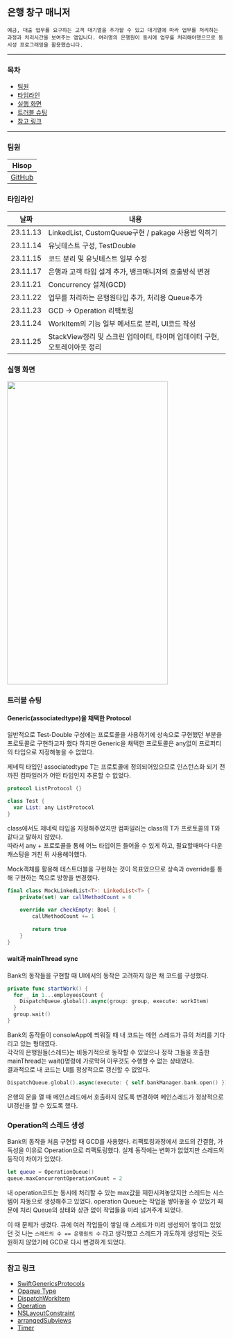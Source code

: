 ## 은행 창구 매니저
``
예금, 대출 업무를 요구하는 고객 대기열을 추가할 수 있고 대기열에 따라 업무를 처리하는 과정과 처리시간을 보여주는 앱입니다.
여러명의 은행원이 동시에 업무를 처리해야했으므로 동시성 프로그래밍을 활용했습니다.
``

---
### 목차
- [팀원](#팀원)
- [타임라인](#타임라인)
- [실행 화면](#실행-화면)
- [트러블 슈팅](#트러블-슈팅)
- [참고 링크](#참고-링크)

---
### 팀원
|Hisop|
|---|
|[GitHub](https://github.com/Hi-sop)|

### 타임라인

|날짜|내용|
|---|---|
|23.11.13|LinkedList, CustomQueue구현 / pakage 사용법 익히기|
|23.11.14|유닛테스트 구성, TestDouble|
|23.11.15|코드 분리 및 유닛테스트 일부 수정|
|23.11.17|은행과 고객 타입 설계 추가, 뱅크매니저의 호출방식 변경|
|23.11.21|Concurrency 설계(GCD)|
|23.11.22|업무를 처리하는 은행원타입 추가, 처리용 Queue추가|
|23.11.23|GCD -> Operation 리팩토링|
|23.11.24|WorkItem의 기능 일부 메서드로 분리, UI코드 작성|
|23.11.25|StackView정리 및 스크린 업데이터, 타이머 업데이터 구현, 오토레이아웃 정리|

### 실행 화면
<img width="370" height="700" src="https://github.com/Hi-sop/ios-bank-manager/assets/69287436/11e5b096-930b-4a7b-a363-cb366c74dcc6">

### 트러블 슈팅

#### Generic(associatedtype)을 채택한 Protocol
일반적으로 Test-Double 구성에는 프로토콜을 사용하기에 상속으로 구현했던 부분을 프로토콜로 구현하고자 했다
하지만 Generic을 채택한 프로토콜은 any없이 프로퍼티의 타입으로 지정해놓을 수 없었다.

제네릭 타입인 associatedtype T는 프로토콜에 정의되어있으므로 인스턴스화 되기 전까진 컴파일러가 어떤 타입인지 추론할 수 없었다.
```swift
protocol ListProtocol {} 

class Test {
  var List: any ListProtocol 
}
```
class에서도 제네릭 타입을 지정해주었지만 컴파일러는 class의 T가 프로토콜의 T와 같다고 말하지 않았다.  
따라서 any + 프로토콜을 통해 어느 타입이든 들어올 수 있게 하고, 필요할때마다 다운캐스팅을 거친 뒤 사용해야했다.  
  
Mock객체를 활용해 테스트더블을 구현하는 것이 목표였으므로 상속과 override를 통해 구현하는 쪽으로 방향을 변경했다.
```swift
final class MockLinkedList<T>: LinkedList<T> {
    private(set) var callMethodCount = 0
        
    override var checkEmpty: Bool {
        callMethodCount += 1
        
        return true
    }
}
```

#### wait과 mainThread sync
Bank의 동작들을 구현할 때 UI에서의 동작은 고려하지 않은 채 코드를 구성했다.  
```swift
private func startWork() {
  for _ in 1...employeesCount {
    DispatchQueue.global().async(group: group, execute: workItem)
  }
  group.wait()
}
```
Bank의 동작들이 consoleApp에 띄워질 때 내 코드는 메인 스레드가 큐의 처리를 기다리고 있는 형태였다.  
각각의 은행원들(스레드)는 비동기적으로 동작할 수 있었으나 정작 그들을 호출한 mainThread는 wait()명령에 가로막혀 아무것도 수행할 수 없는 상태였다.  
결과적으로 내 코드는 UI를 정상적으로 갱신할 수 없었다.  

```swift
DispatchQueue.global().async(execute: { self.bankManager.bank.open() })
```
은행의 문을 열 때 메인스레드에서 호출하지 않도록 변경하여 메인스레드가 정상적으로 UI갱신을 할 수 있도록 했다.

### Operation의 스레드 생성
Bank의 동작을 처음 구현할 때 GCD를 사용했다. 리팩토링과정에서 코드의 간결함, 가독성을 이유로 Operation으로 리팩토링했다.
실제 동작에는 변화가 없었지만 스레드의 동작이 차이가 있었다.

```swift
let queue = OperationQueue()
queue.maxConcurrentOperationCount = 2
```
내 operation코드는 동시에 처리할 수 있는 max값을 제한시켜놓았지만 스레드는 시스템이 자동으로 생성해주고 있었다.
operation Queue는 작업을 쌓아놓을 수 있었기 때문에 처리 Queue의 상태와 상관 없이 작업들을 미리 넘겨주게 되었다.

이 때 문제가 생겼다. 큐에 여러 작업들이 쌓일 때 스레드가 미리 생성되어 쌓이고 있었던 것
나는 `스레드의 수 == 은행원의 수` 라고 생각했고 스레드가 과도하게 생성되는 것도 원하지 않았기에 GCD로 다시 변경하게 되었다. 

---

### 참고 링크
- [SwiftGenericsProtocols](https://a11y-guidelines.orange.com/en/mobile/ios/wwdc/nota11y/2022/22SwiftGenericsProtocols/#protocol)  
- [Opaque Type](https://zeddios.tistory.com/1366#google_vignette)
- [DispatchWorkItem](https://developer.apple.com/documentation/dispatch/dispatchworkitem)
- [Operation](https://developer.apple.com/documentation/foundation/operation)
- [NSLayoutConstraint](https://developer.apple.com/documentation/uikit/nslayoutconstraint)
- [arrangedSubviews](https://developer.apple.com/documentation/uikit/uistackview/1616232-arrangedsubviews)
- [Timer](https://developer.apple.com/documentation/foundation/timer)
